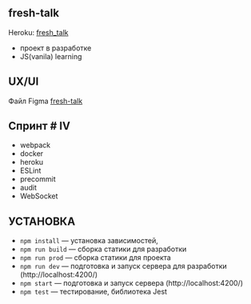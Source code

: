 ## fresh-talk
Heroku: <a href="https://fresh-talk.herokuapp.com/">fresh_talk</a>
- проект в разработке
- JS(vanila) learning

## UX/UI
Файл Figma <a href="https://www.figma.com/file/KKfDj7ZXqhzazW3yBuTyrG/frash_talk?node-id=6%3A0">fresh-talk</a>

## Cпринт # IV
- webpack
- docker 
- heroku
- ESLint
- precommit
- audit
- WebSocket

## УСТАНОВКА
- `npm install` — установка зависимостей,
- `npm run build` — сборка статики для разработки
- `npm run prod` — сборка статики для проекта
- `npm run dev` — подготовка и запуск сервера для разработки (http://localhost:4200/)
- `npm start` — подготовка и запуск сервера (http://localhost:4200/)
- `npm test` — тестирование, библиотека Jest

